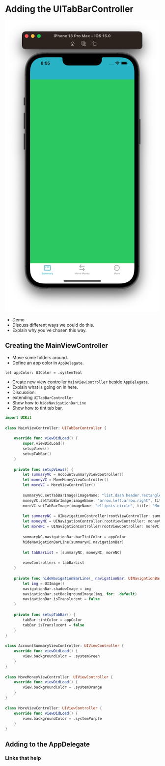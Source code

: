 # Adding the UITabBarController

![](images/0.png)

- Demo
- Discuss different ways we could do this.
- Explain why you've chosen this way.

## Creating the MainViewController

- Move some folders around.
- Define an app color in `AppDelegate`.

`let appColor: UIColor = .systemTeal`

- Create new view controller `MainViewController` beside `AppDelegate`.
- Explain what is going on in here.
- Discussion:
 - extending `UITabBarController` 
 - Show how to `hideNavigationBarLine`
 - Show how to tint tab bar.

```swift
import UIKit

class MainViewController: UITabBarController {

    override func viewDidLoad() {
        super.viewDidLoad()
        setupViews()
        setupTabBar()
    }

    private func setupViews() {
        let summaryVC = AccountSummaryViewController()
        let moneyVC = MoveMoneyViewController()
        let moreVC = MoreViewController()

        summaryVC.setTabBarImage(imageName: "list.dash.header.rectangle", title: "Summary")
        moneyVC.setTabBarImage(imageName: "arrow.left.arrow.right", title: "Move Money")
        moreVC.setTabBarImage(imageName: "ellipsis.circle", title: "More")

        let summaryNC = UINavigationController(rootViewController: summaryVC)
        let moneyNC = UINavigationController(rootViewController: moneyVC)
        let moreNC = UINavigationController(rootViewController: moreVC)

        summaryNC.navigationBar.barTintColor = appColor
        hideNavigationBarLine(summaryNC.navigationBar)
        
        let tabBarList = [summaryNC, moneyNC, moreNC]

        viewControllers = tabBarList
    }
    
    private func hideNavigationBarLine(_ navigationBar: UINavigationBar) {
        let img = UIImage()
        navigationBar.shadowImage = img
        navigationBar.setBackgroundImage(img, for: .default)
        navigationBar.isTranslucent = false
    }
    
    private func setupTabBar() {
        tabBar.tintColor = appColor
        tabBar.isTranslucent = false
    }
}

class AccountSummaryViewController: UIViewController {
    override func viewDidLoad() {
        view.backgroundColor = .systemGreen
    }
}

class MoveMoneyViewController: UIViewController {
    override func viewDidLoad() {
        view.backgroundColor = .systemOrange
    }
}

class MoreViewController: UIViewController {
    override func viewDidLoad() {
        view.backgroundColor = .systemPurple
    }
}
```


## Adding to the AppDelegate



### Links that help




